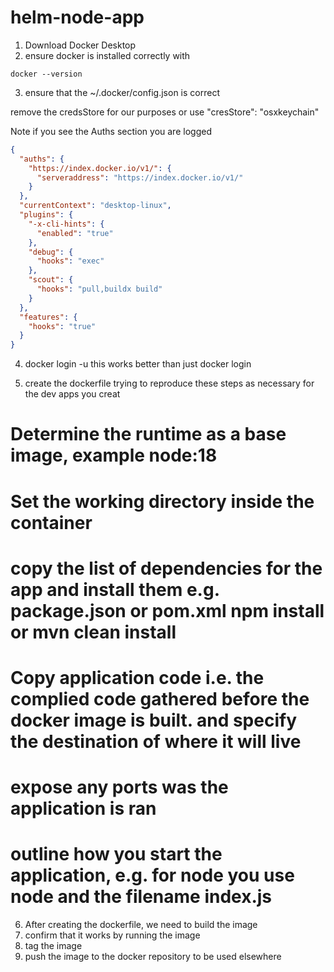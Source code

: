 # helm-node-app


1. Download Docker Desktop
2. ensure docker is installed correctly with

```docker --version ```

3. ensure that the ~/.docker/config.json is correct

remove the credsStore for our purposes or use "cresStore": "osxkeychain"

Note if you see the Auths section you are logged

```JSON
{
  "auths": {
    "https://index.docker.io/v1/": {
      "serveraddress": "https://index.docker.io/v1/"
    }
  },
  "currentContext": "desktop-linux",
  "plugins": {
    "-x-cli-hints": {
      "enabled": "true"
    },
    "debug": {
      "hooks": "exec"
    },
    "scout": {
      "hooks": "pull,buildx build"
    }
  },
  "features": {
    "hooks": "true"
  }
}
```

4. docker login -u 
  this works better than just docker login

5. create the dockerfile trying to reproduce these steps as necessary for the dev apps you creat

# Determine the runtime as a base image, example node:18
# Set the working directory inside the container
# copy the list of dependencies for the app and install them e.g. package.json or pom.xml npm install or mvn clean install
# Copy application code i.e. the complied code gathered before the docker image is built. and specify the destination of where it will live
# expose any ports was the application is ran
# outline how you start the application, e.g. for node you use node and the filename index.js

6. After creating the dockerfile, we need to build the image
7. confirm that it works by running the image
8. tag the image
9. push the image to the docker repository to be used elsewhere
